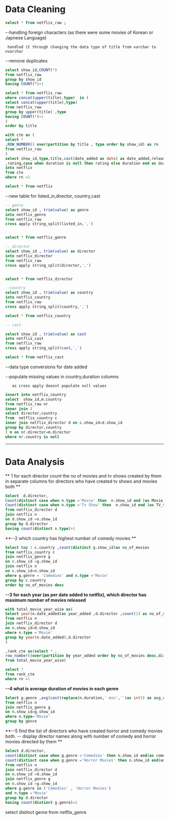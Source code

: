# Data Cleaning

````sql
select * from netflix_raw ;
````

--handling foreign characters (as there were some movies of Korean or Japnese Language)

     handled it through changing the data type of title from varchar to nvarchar

--remove duplicates 
````sql
select show_id,COUNT(*) 
from netflix_raw
group by show_id 
having COUNT(*)>1

select * from netflix_raw
where concat(upper(title),type)  in (
select concat(upper(title),type) 
from netflix_raw
group by upper(title) ,type
having COUNT(*)>1
)
order by title

with cte as (
select * 
,ROW_NUMBER() over(partition by title , type order by show_id) as rn
from netflix_raw
)
select show_id,type,title,cast(date_added as date) as date_added,release_year
,rating,case when duration is null then rating else duration end as duration,description
into netflix
from cte 
where rn =1

select * from netflix
````

--new table for listed_in,director, country,cast
````sql
-- genre
select show_id , trim(value) as genre
into netflix_genre
from netflix_raw
cross apply string_split(listed_in,',')


select * from netflix_genre
````

````sql
-- director
select show_id , trim(value) as director
into netflix_director
from netflix_raw
cross apply string_split(director,',')


select * from netflix_director
````
````sql
--country
select show_id , trim(value) as country
into netflix_country
from netflix_raw
cross apply string_split(country,',')

select * from netflix_country
````
````sql
-- cast

select show_id , trim(value) as cast
into netflix_cast
from netflix_raw
cross apply string_split(cast,',')

select * from netflix_cast
````

--data type conversions for date added 

--populate missing values in country,duration columns

       as cross apply doesnt populate null values


````sql
insert into netflix_country
select  show_id,m.country 
from netflix_raw nr
inner join (
select director,country
from  netflix_country c
inner join netflix_director d on c.show_id=d.show_id
group by director,country
) m on nr.director=m.director
where nr.country is null
````

-------------------
# Data Analysis

** 1  for each director count the no of movies and tv shows created by them in separate columns 
for directors who have created tv shows and movies both **

````sql
Select  d.director,
Count(distinct case when n.type ='Movie' then  n.show_id end )as Movie_count,
Count(distinct case when n.type ='Tv Show' then  n.show_id end )as TV_show_count
from netflix_director d
join netflix n
on d.show_id =n.show_id
group by d.director
having count(distinct n.type)>1
````

**--2 which country has highest number of comedy movies **

````sql
Select top 1 c.country ,count(distinct g.show_id)as no_of_movies
from netflix_country c
join netflix_genre g
on c.show_id =g.show_id
join netflix n 
on c.show_id=n.show_id 
where g.genre = 'Comedies' and n.type ='Movie'
group by c.country
order by no_of_movies desc
````

**--3 for each year (as per date added to netflix), which director has maximum number of movies released**
````sql
with total_movie_year_wise as(
Select year(n.date_added)as year_added ,d.director ,count(1) as no_of_movies
from netflix n
join netflix_director d
on n.show_id=d.show_id
where n.type ='Movie'
group by year(n.date_added),d.director
)

,rank_cte as(select * ,
row_number()over(partition by year_added order by no_of_movies desc,director)as rn
from total_movie_year_wise)

select *
from rank_cte
where rn =1
````



**--4 what is average duration of movies in each genre**
````sql
Select g.genre ,avg(cast(replace(n.duration,' min','')as int)) as avg_duration
from netflix n
join netflix_genre g
on n.show_id=g.show_id
where n.type='Movie'
group by genre

````


**--5  find the list of directors who have created horror and comedy movies both.
-- display director names along with number of comedy and horror movies directed by them **
````sql
Select d.director,
count(distinct case when g.genre ='Comedies' then n.show_id end)as comedy_movie,
count(distinct case when g.genre ='Horror Movies' then n.show_id end)as horror_movie
from netflix n
join netflix_director d
on n.show_id =d.show_id
join netflix_genre g
on n.show_id =g.show_id
where g.genre in ('Comedies' , 'Horror Movies')
and n.type ='Movie'
group by d.director
having count(distinct g.genre)=2
````


select distinct genre from netflix_genre


